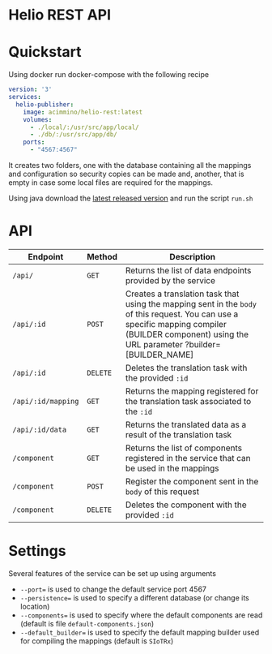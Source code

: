 # Helio REST API

# Quickstart

Using docker run docker-compose with the following recipe
````yml
version: '3'
services:
  helio-publisher:
    image: acimmino/helio-rest:latest
    volumes: 
      - ./local/:/usr/src/app/local/
      - ./db/:/usr/src/app/db/
    ports:
      - "4567:4567"
````
It creates two folders, one with the database containing all the mappings and configuration so security copies can be made and, another, that is empty in case some local files are required for the mappings.

Using java download the [latest released version](https://github.com/helio-ecosystem/helio-rest/releases) and run the script `run.sh`


# API
| Endpoint | Method | Description |
|--|--|--|
| `/api/`  |  `GET` | Returns the list of data endpoints provided by the service|
| `/api/:id`  |  `POST` | Creates a translation task that using the mapping sent in the `body` of this request. You can use a specific mapping compiler (BUILDER component) using the URL parameter ?builder=[BUILDER_NAME] |
| `/api/:id`  |  `DELETE` | Deletes the translation task with the provided `:id`  |
| `/api/:id/mapping`  |  `GET` | Returns the mapping registered for the translation task associated to the `:id`  |
| `/api/:id/data`  |  `GET` | Returns the translated data as a result of the translation task  |
| `/component`  |  `GET` | Returns the list of components registered in the service that can be used in the mappings  |
| `/component`  |  `POST` | Register the component sent in the `body` of this request   |
| `/component`  |  `DELETE` | Deletes the component with the provided `:id`  |

# Settings

Several features of the service can be set up using arguments
* `--port=` is used to change the default service port 4567
* `--persistence=` is used to specify a different database (or change its location)
* `--components=` is used to specify where the default components are read (default is file `default-components.json`)
* `--default_builder=` is used to specify the default mapping builder used for compiling the mappings (default is `SIoTRx`)
